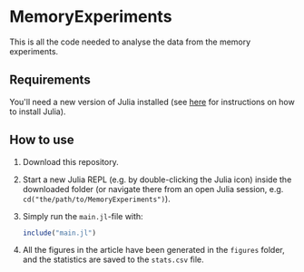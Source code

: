 # MemoryExperiments
This is all the code needed to analyse the data from the memory experiments. 

## Requirements
You'll need a new version of Julia installed (see [here](https://julialang.org/downloads/) for instructions on how to install Julia).

## How to use
1. Download this repository.
2. Start a new Julia REPL (e.g. by double-clicking the Julia icon) inside the downloaded folder (or navigate there from an open Julia session, e.g. `cd("the/path/to/MemoryExperiments")`).


3. Simply run the `main.jl`-file with:
   ```julia
   include("main.jl")
   ```
4. All the figures in the article have been generated in the `figures` folder, and the statistics are saved to the `stats.csv` file.
